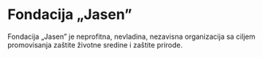 # Fondacija „Jasen”

Fondacija „Jasen” je neprofitna, nevladina, nezavisna organizacija sa ciljem promovisanja zaštite životne sredine i zaštite prirode.
